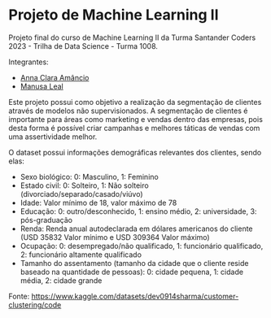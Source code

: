 # Projeto de Machine Learning II 
Projeto final do curso de Machine Learning II da Turma Santander Coders 2023 - Trilha de Data Science - Turma 1008.

Integrantes:
- [Anna Clara Amâncio](https://github.com/claraamancio)
- [Manusa Leal](https://github.com/manusaleal)

Este projeto possui como objetivo a realização da segmentação de clientes através de modelos não supervisionados.
A segmentação de clientes é importante para áreas como marketing e vendas dentro das empresas, pois desta forma é possível criar campanhas e melhores táticas de vendas com uma assertividade melhor.

O dataset possui informações demográficas relevantes dos clientes, sendo elas:

- Sexo biológico: 0: Masculino, 1: Feminino
- Estado civil: 0: Solteiro, 1: Não solteiro (divorciado/separado/casado/viúvo)
- Idade: Valor mínimo de 18, valor máximo de 78
- Educação: 0: outro/desconhecido, 1: ensino médio, 2: universidade, 3: pós-graduação
- Renda: Renda anual autodeclarada em dólares americanos do cliente (USD 35832 Valor mínimo e USD 309364 Valor máximo)
- Ocupação: 0: desempregado/não qualificado, 1: funcionário qualificado, 2: funcionário altamente qualificado
- Tamanho do assentamento (tamanho da cidade que o cliente reside baseado na quantidade de pessoas): 0: cidade pequena, 1: cidade média, 2: cidade grande

Fonte: https://www.kaggle.com/datasets/dev0914sharma/customer-clustering/code
